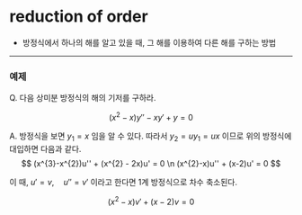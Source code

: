 # reduction of order

- 방정식에서 하나의 해를 알고 있을 때, 그 해를 이용하여 다른 해를 구하는 방법

---

### 예제 

Q. 다음 상미분 방정식의 해의 기저를 구하라.

$$
(x^{2}-x)y'' - xy' + y = 0
$$

A.
 방정식을 보면 $y_{1}=x$ 임을 알 수 있다. 
 따라서 $y_{2} = uy_{1} = ux$ 이므로 위의 방정식에 대입하면 다음과 같다. 
$$
(x^{3}-x^{2})u'' + (x^{2} - 2x)u' = 0
\n
(x^{2}-x)u'' + (x-2)u' = 0
$$

이 때, $u' = v, \quad u'' = v'$ 이라고 한다면 1계 방정식으로 차수 축소된다.

$$
(x^{2}-x)v'+ (x-2)v=0
$$


